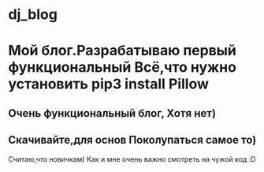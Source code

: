 # dj_blog
Мой блог.Разрабатываю первый функциональный
Всё,что нужно установить pip3 install Pillow
===============================================
Очень функциональный блог, Хотя нет)
------------------------------------
Скачивайте,для основ Поколупаться самое то)
---------------------------------------------
Считаю,что новичкам) Как и мне очень важно смотреть на чужой код :D